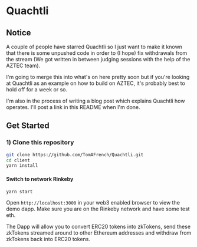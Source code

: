# Quachtli

## Notice

A couple of people have starred Quachtli so I just want to make it known that there is some unpushed code in order to (I hope) fix withdrawals from the stream (We got written in between judging sessions with the help of the AZTEC team).

I'm going to merge this into what's on here pretty soon but if you're looking at Quachtli as an example on how to build on AZTEC, it's probably best to hold off for a week or so.

I'm also in the process of writing a blog post which explains Quachtli how operates. I'll post a link in this README when I'm done.

## Get Started

### 1) Clone this repository

```sh
git clone https://github.com/TomAFrench/Quachtli.git
cd client
yarn install
```

#### Switch to network Rinkeby

```sh
yarn start
```


Open `http://localhost:3000` in your web3 enabled browser to view the demo dapp. Make sure you are on the Rinkeby network and have some test eth. 

The Dapp will allow you to convert ERC20 tokens into zkTokens, send these zkTokens streamed around to other Ethereum addresses and withdraw from zkTokens back into ERC20 tokens. 
